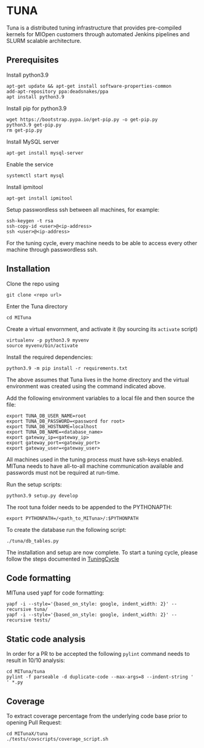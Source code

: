 # TUNA 
Tuna is a distributed tuning infrastructure that provides pre-compiled kernels for MIOpen customers
through automated Jenkins pipelines and SLURM scalable architecture.


## Prerequisites
Install python3.9
```
apt-get update && apt-get install software-properties-common
add-apt-repository ppa:deadsnakes/ppa
apt install python3.9
```

Install pip for python3.9
```
wget https://bootstrap.pypa.io/get-pip.py -o get-pip.py
python3.9 get-pip.py
rm get-pip.py
```

Install MySQL server
```
apt-get install mysql-server
```

Enable the service
```
systemctl start mysql
```

Install ipmitool
```
apt-get install ipmitool
```

Setup passwordless ssh between all machines, for example:
```
ssh-keygen -t rsa
ssh-copy-id <user>@<ip-address>
ssh <user>@<ip-address>
```
For the tuning cycle, every machine needs to be able to access every other machine through
passwordless ssh.


## Installation
Clone the repo using 
```
git clone <repo url>
```
Enter the Tuna directory
```
cd MITuna
```
Create a virtual envornment, and activate it (by sourcing its `activate` script)
```
virtualenv -p python3.9 myvenv
source myvenv/bin/activate
```
Install the required dependencies:
```
python3.9 -m pip install -r requirements.txt
```
The above assumes that Tuna lives in the home directory and the virtual environment was created using the command indicated above.

Add the following environment variables to a local file and then source the file:
```
export TUNA_DB_USER_NAME=root
export TUNA_DB_PASSWORD=<password for root>
export TUNA_DB_HOSTNAME=localhost
export TUNA_DB_NAME=<database_name>
export gateway_ip=<gateway_ip>
export gateway_port=<gateway_port>
export gateway_user=<gateway_user>
```

All machines used in the tuning process must have ssh-keys enabled. MITuna needs to
have all-to-all machine communication available and passwords must not be required at run-time.

Run the setup scripts:
```
python3.9 setup.py develop
```

The root tuna folder needs to be appended to the PYTHONAPTH:
```
export PYTHONPATH=/<path_to_MITuna>/:$PYTHONPATH
```

To create the database run the following script:
```
./tuna/db_tables.py
```

The installation and setup are now complete. To start a tuning cycle, please follow the steps
documented in [TuningCycle](https://github.com/ROCmSoftwarePlatform/MITuna/blob/develop/doc/TuningCycle.md)

## Code formatting

MITuna used yapf for code formatting:
```
yapf -i --style='{based_on_style: google, indent_width: 2}' --recursive tuna/
yapf -i --style='{based_on_style: google, indent_width: 2}' --recursive tests/
```

## Static code analysis

In order for a PR to be accepted the following `pylint` command needs to result in 10/10 analysis:
```
cd MITuna/tuna
pylint -f parseable -d duplicate-code --max-args=8 --indent-string '  ' *.py
```
## Coverage 

To extract coverage percentage from the underlying code base prior to opening Pull Request:

```
cd MITunaX/tuna
./tests/covscripts/coverage_script.sh
```

